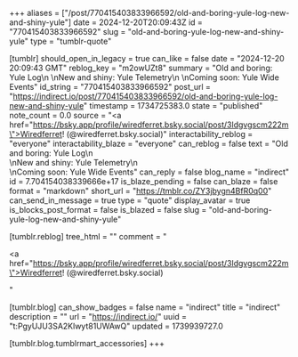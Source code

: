 +++
aliases = ["/post/770415403833966592/old-and-boring-yule-log-new-and-shiny-yule"]
date = 2024-12-20T20:09:43Z
id = "770415403833966592"
slug = "old-and-boring-yule-log-new-and-shiny-yule"
type = "tumblr-quote"

[tumblr]
should_open_in_legacy = true
can_like = false
date = "2024-12-20 20:09:43 GMT"
reblog_key = "m2owUZt8"
summary = "Old and boring: Yule Log\n \nNew and shiny: Yule Telemetry\n \nComing soon: Yule Wide Events"
id_string = "770415403833966592"
post_url = "https://indirect.io/post/770415403833966592/old-and-boring-yule-log-new-and-shiny-yule"
timestamp = 1734725383.0
state = "published"
note_count = 0.0
source = "<a href=\"https://bsky.app/profile/wiredferret.bsky.social/post/3ldgvgscm222m\">Wiredferret! (@wiredferret.bsky.social)</a>"
interactability_reblog = "everyone"
interactability_blaze = "everyone"
can_reblog = false
text = "Old and boring: Yule Log\n<br/>\nNew and shiny: Yule Telemetry\n<br/>\nComing soon: Yule Wide Events"
can_reply = false
blog_name = "indirect"
id = 7.704154038339666e+17
is_blaze_pending = false
can_blaze = false
format = "markdown"
short_url = "https://tmblr.co/ZY3jbygn4BfR0q00"
can_send_in_message = true
type = "quote"
display_avatar = true
is_blocks_post_format = false
is_blazed = false
slug = "old-and-boring-yule-log-new-and-shiny-yule"

[tumblr.reblog]
tree_html = ""
comment = "<p><a href=\"https://bsky.app/profile/wiredferret.bsky.social/post/3ldgvgscm222m\">Wiredferret! (@wiredferret.bsky.social)</a></p>"

[tumblr.blog]
can_show_badges = false
name = "indirect"
title = "indirect"
description = ""
url = "https://indirect.io/"
uuid = "t:PgyUJU3SA2Klwyt81UWAwQ"
updated = 1739939727.0

[tumblr.blog.tumblrmart_accessories]
+++
